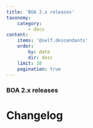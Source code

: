 ```yaml
---
title: 'BOA 2.x releases'
taxonomy:
    category:
        - docs
content:
    items: '@self.descendants'
    order:
        by: date
        dir: desc
    limit: 10
    pagination: true
---
```


### BOA 2.x releases

# Changelog
